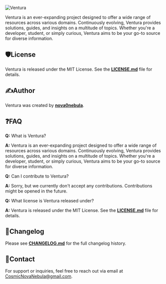![Ventura](https://socialify.git.ci/nova0nebula/Ventura/image?font=Inter&forks=1&issues=1&name=1&owner=1&pattern=Floating%20Cogs&pulls=1&stargazers=1&theme=Auto)


Ventura is an ever-expanding project designed to offer a wide range of resources across various domains. Continuously evolving, Ventura provides solutions, guides, and insights on a multitude of topics. Whether you're a developer, student, or simply curious, Ventura aims to be your go-to source for diverse information.

## 🛡️**License**

Ventura is released under the MIT License. See the **[LICENSE.md](https://github.com/nova0nebula/Ventura/blob/main/Docs/LICENSE.md)** file for details.

## ✍️**Author**

Ventura was created by **[nova0nebula](https://github.com/nova0nebula)**.

## ❓**FAQ**

**Q:** What is Ventura?

**A:** Ventura is an ever-expanding project designed to offer a wide range of resources across various domains. Continuously evolving, Ventura provides solutions, guides, and insights on a multitude of topics. Whether you're a developer, student, or simply curious, Ventura aims to be your go-to source for diverse information.

**Q:** Can I contribute to Ventura?

**A:** Sorry, but we currently don't accept any contributions. Contributions might be opened in the future.

**Q:** What license is Ventura released under?

**A:** Ventura is released under the MIT License. See the **[LICENSE.md](https://github.com/nova0nebula/Ventura/blob/main/Docs/LICENSE.md)** file for details.

## 📝**Changelog**

Please see **[CHANGELOG.md](https://github.com/nova0nebula/Ventura/blob/main/Docs/CHANGELOG.md)** for the full changelog history.

## 📧**Contact**

For support or inquiries, feel free to reach out via email at CosmicNovaNebula@gmail.com.
